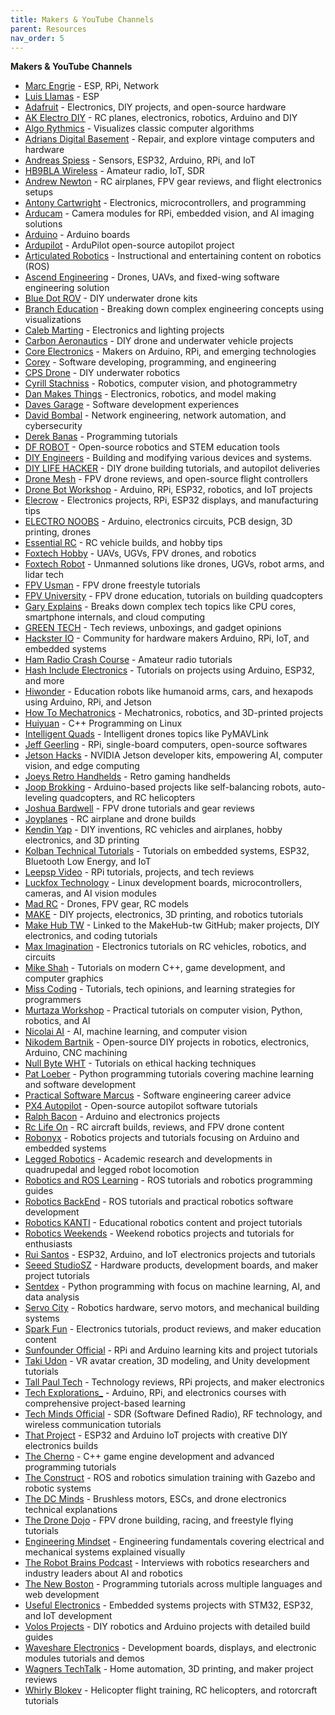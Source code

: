 ```yaml
---
title: Makers & YouTube Channels
parent: Resources
nav_order: 5
---
```


**Makers & YouTube Channels** 
- [Marc Engrie](https://wp.engrie.be/electronica-forever-love/) - ESP, RPi, Network
- [Luis Llamas](https://github.com/luisllamasbinaburo/ESP32-Examples) - ESP
- [Adafruit](https://www.youtube.com/@adafruit) - Electronics, DIY projects, and open-source hardware
- [AK Electro DIY](https://www.youtube.com/@AKElectroDIY) - RC planes, electronics, robotics, Arduino and DIY
- [Algo Rythmics](https://www.youtube.com/@AlgoRythmics) - Visualizes classic computer algorithms
- [Adrians Digital Basement](https://www.youtube.com/@adriansdigitalbasement) - Repair, and explore vintage computers and hardware
- [Andreas Spiess](https://www.youtube.com/@AndreasSpiess) - Sensors, ESP32, Arduino, RPi, and IoT
- [HB9BLA Wireless](https://www.youtube.com/@HB9BLA) - Amateur radio, IoT, SDR
- [Andrew Newton](https://www.youtube.com/@AndrewNewton) - RC airplanes, FPV gear reviews, and flight electronics setups
- [Antony Cartwright](https://www.youtube.com/@antonycartwright) - Electronics, microcontrollers, and programming
- [Arducam](https://www.youtube.com/@ArducamOfficial) - Camera modules for RPi, embedded vision, and AI imaging solutions
- [Arduino](https://www.youtube.com/@Arduino) - Arduino boards
- [Ardupilot](https://www.youtube.com/@ardupilot19) - ArduPilot open-source autopilot project
- [Articulated Robotics](https://www.youtube.com/@ArticulatedRobotics) - Instructional and entertaining content on robotics (ROS)
- [Ascend Engineering](https://www.youtube.com/@ascendengineering640) - Drones, UAVs, and fixed-wing software engineering solution
- [Blue Dot ROV](https://www.youtube.com/@bluedotrov9171) - DIY underwater drone kits
- [Branch Education](https://www.youtube.com/@BranchEducation) - Breaking down complex engineering concepts using visualizations
- [Caleb Marting](https://www.youtube.com/@CalebMarting) - Electronics and lighting projects
- [Carbon Aeronautics](https://www.youtube.com/@carbonaeronautics) - DIY drone and underwater vehicle projects
- [Core Electronics](https://www.youtube.com/@Core-Electronics) - Makers on Arduino, RPi, and emerging technologies
- [Corey](https://www.youtube.com/@coreyms) - Software developing, programming, and engineering
- [CPS Drone](https://www.youtube.com/@CPSdrone) - DIY underwater robotics
- [Cyrill Stachniss](https://www.youtube.com/@CyrillStachniss) - Robotics, computer vision, and photogrammetry
- [Dan Makes Things](https://www.youtube.com/@DanMakesThings) - Electronics, robotics, and model making
- [Daves Garage](https://www.youtube.com/@DavesGarage) - Software development experiences
- [David Bombal](https://www.youtube.com/@davidbombal) - Network engineering, network automation, and cybersecurity
- [Derek Banas](https://www.youtube.com/@derekbanas) - Programming tutorials
- [DF ROBOT](https://www.youtube.com/@DFROBOTCN) - Open-source robotics and STEM education tools
- [DIY Engineers](https://www.youtube.com/@diyengineers) - Building and modifying various devices and systems.
- [DIY LIFE HACKER](https://www.youtube.com/@DIYLIFEHACKER) - DIY drone building tutorials, and autopilot deliveries
- [Drone Mesh](https://www.youtube.com/@DroneMesh) - FPV drone reviews, and open-source flight controllers
- [Drone Bot Workshop](https://www.youtube.com/@Dronebotworkshop) - Arduino, RPi, ESP32, robotics, and IoT projects
- [Elecrow](https://www.youtube.com/@Elecrow) - Electronics projects, RPi, ESP32 displays, and manufacturing tips
- [ELECTRO NOOBS](https://www.youtube.com/@ELECTRONOOBS) - Arduino, electronics circuits, PCB design, 3D printing, drones
- [Essential RC](https://www.youtube.com/@EssentialRC) - RC vehicle builds, and hobby tips
- [Foxtech Hobby](https://www.youtube.com/@Foxtechhobby) - UAVs, UGVs, FPV drones, and robotics
- [Foxtech Robot](https://www.youtube.com/@foxtechrobot) - Unmanned solutions like drones, UGVs, robot arms, and lidar tech
- [FPV Usman](https://www.youtube.com/@fpvusman) - FPV drone freestyle tutorials
- [FPV University](https://www.youtube.com/@FPVUniversity) - FPV drone education, tutorials on building quadcopters
- [Gary Explains](https://www.youtube.com/@GaryExplains) - Breaks down complex tech topics like CPU cores, smartphone internals, and cloud computing
- [GREEN TECH](https://www.youtube.com/@Gtechpk) - Tech reviews, unboxings, and gadget opinions
- [Hackster IO](https://www.youtube.com/@HacksterIo) - Community for hardware makers Arduino, RPi, IoT, and embedded systems
- [Ham Radio Crash Course](https://www.youtube.com/@HamRadioCrashCourse) - Amateur radio tutorials
- [Hash Include Electronics](https://www.youtube.com/@hashincludeelectronics) - Tutorials on projects using Arduino, ESP32, and more
- [Hiwonder](https://www.youtube.com/@hiwonder294) - Education robots like humanoid arms, cars, and hexapods using Arduino, RPi, and Jetson
- [How To Mechatronics](https://www.youtube.com/@HowToMechatronics) - Mechatronics, robotics, and 3D-printed projects
- [Huiyuan](https://www.youtube.com/@huiyuan1295) - C++ Programming on Linux
- [Intelligent Quads](https://www.youtube.com/@IntelligentQuads) - Intelligent drones topics like PyMAVLink
- [Jeff Geerling](https://www.youtube.com/@JeffGeerling) - RPi, single-board computers, open-source softwares
- [Jetson Hacks](https://www.youtube.com/@JetsonHacks) - NVIDIA Jetson developer kits, empowering AI, computer vision, and edge computing
- [Joeys Retro Handhelds](https://www.youtube.com/@JoeysRetroHandhelds) - Retro gaming handhelds
- [Joop Brokking](https://www.youtube.com/@Joop_Brokking) - Arduino-based projects like self-balancing robots, auto-leveling quadcopters, and RC helicopters
- [Joshua Bardwell](https://www.youtube.com/@JoshuaBardwell) - FPV drone tutorials and gear reviews
- [Joyplanes](https://www.youtube.com/@Joyplanes) - RC airplane and drone builds
- [Kendin Yap](https://www.youtube.com/@Kendin-Yap) - DIY inventions, RC vehicles and airplanes, hobby electronics, and 3D printing
- [Kolban Technical Tutorials](https://www.youtube.com/@kolbantechnicaltutorials4715) - Tutorials on embedded systems, ESP32, Bluetooth Low Energy, and IoT
- [Leepsp Video](https://www.youtube.com/@leepspvideo) - RPi tutorials, projects, and tech reviews
- [Luckfox Technology](https://www.youtube.com/@LuckfoxTechnology) - Linux development boards, microcontrollers, cameras, and AI vision modules
- [Mad RC](https://www.youtube.com/@MadRC) - Drones, FPV gear, RC models
- [MAKE](https://www.youtube.com/@MAKE) - DIY projects, electronics, 3D printing, and robotics tutorials
- [Make Hub TW](https://www.youtube.com/@MakeHubtw) - Linked to the MakeHub-tw GitHub; maker projects, DIY electronics, and coding tutorials
- [Max Imagination](https://www.youtube.com/@MaxImagination) - Electronics tutorials on RC vehicles, robotics, and circuits
- [Mike Shah](https://www.youtube.com/@MikeShah) - Tutorials on modern C++, game development, and computer graphics
- [Miss Coding](https://www.youtube.com/@MissCoding) - Tutorials, tech opinions, and learning strategies for programmers
- [Murtaza Workshop](https://www.youtube.com/@murtazasworkshop) - Practical tutorials on computer vision, Python, robotics, and AI
- [Nicolai AI](https://www.youtube.com/@NicolaiAI) - AI, machine learning, and computer vision
- [Nikodem Bartnik](https://www.youtube.com/@nikodembartnik) - Open-source DIY projects in robotics, electronics, Arduino, CNC machining
- [Null Byte WHT](https://www.youtube.com/@NullByteWHT) - Tutorials on ethical hacking techniques
- [Pat Loeber](https://www.youtube.com/@patloeber) - Python programming tutorials covering machine learning and software development
- [Practical Software Marcus](https://www.youtube.com/@practicalsoftwaremarcus) - Software engineering career advice 
- [PX4 Autopilot](https://www.youtube.com/@PX4Autopilot) - Open-source autopilot software tutorials
- [Ralph Bacon](https://www.youtube.com/@RalphBacon) - Arduino and electronics projects 
- [Rc Life On](https://www.youtube.com/@RcLifeOn) - RC aircraft builds, reviews, and FPV drone content
- [Robonyx](https://www.youtube.com/@Robonyx) - Robotics projects and tutorials focusing on Arduino and embedded systems
- [Legged Robotics](https://www.youtube.com/@leggedrobotics) - Academic research and developments in quadrupedal and legged robot locomotion
- [Robotics and ROS Learning](https://www.youtube.com/@roboticsandroslearning8232) - ROS tutorials and robotics programming guides
- [Robotics BackEnd](https://www.youtube.com/@RoboticsBackEnd) - ROS tutorials and practical robotics software development
- [Robotics KANTI](https://www.youtube.com/@roboticskanti) - Educational robotics content and project tutorials
- [Robotics Weekends](https://www.youtube.com/@RoboticsWeekends) - Weekend robotics projects and tutorials for enthusiasts
- [Rui Santos](https://www.youtube.com/@RuiSantosdotme) - ESP32, Arduino, and IoT electronics projects and tutorials
- [Seeed StudioSZ](https://www.youtube.com/@SeeedStudioSZ) - Hardware products, development boards, and maker project tutorials
- [Sentdex](https://www.youtube.com/@sentdex) - Python programming with focus on machine learning, AI, and data analysis
- [Servo City](https://www.youtube.com/@ServoCity) - Robotics hardware, servo motors, and mechanical building systems
- [Spark Fun](https://www.youtube.com/@sparkfun) - Electronics tutorials, product reviews, and maker education content
- [Sunfounder Official](https://www.youtube.com/@Sunfounder_official) - RPi and Arduino learning kits and project tutorials
- [Taki Udon](https://www.youtube.com/@TakiUdon) - VR avatar creation, 3D modeling, and Unity development tutorials
- [Tall Paul Tech](https://www.youtube.com/@TallPaulTech) - Technology reviews, RPi projects, and maker electronics
- [Tech Explorations_](https://www.youtube.com/@TechExplorations_) - Arduino, RPi, and electronics courses with comprehensive project-based learning
- [Tech Minds Official](https://www.youtube.com/@TechMindsOfficial) - SDR (Software Defined Radio), RF technology, and wireless communication tutorials
- [That Project](https://www.youtube.com/@ThatProject) - ESP32 and Arduino IoT projects with creative DIY electronics builds
- [The Cherno](https://www.youtube.com/@TheCherno) - C++ game engine development and advanced programming tutorials
- [The Construct](https://www.youtube.com/@TheConstruct) - ROS and robotics simulation training with Gazebo and robotic systems
- [The DC Minds](https://www.youtube.com/@TheDCMinds) - Brushless motors, ESCs, and drone electronics technical explanations
- [The Drone Dojo](https://www.youtube.com/@thedronedojo) - FPV drone building, racing, and freestyle flying tutorials
- [Engineering Mindset](https://www.youtube.com/@EngineeringMindset) - Engineering fundamentals covering electrical and mechanical systems explained visually
- [The Robot Brains Podcast](https://www.youtube.com/@TheRobotBrainsPodcast) - Interviews with robotics researchers and industry leaders about AI and robotics
- [The New Boston](https://www.youtube.com/@thenewboston) - Programming tutorials across multiple languages and web development
- [Useful Electronics](https://www.youtube.com/@usefulelectronics) - Embedded systems projects with STM32, ESP32, and IoT development
- [Volos Projects](https://www.youtube.com/@VolosProjects) - DIY robotics and Arduino projects with detailed build guides
- [Waveshare Electronics](https://www.youtube.com/@waveshareelectronics) - Development boards, displays, and electronic modules tutorials and demos
- [Wagners TechTalk](https://www.youtube.com/@WagnersTechTalk) - Home automation, 3D printing, and maker project reviews
- [Whirly Blokev](https://www.youtube.com/@WhirlyBlokev) - Helicopter flight training, RC helicopters, and rotorcraft tutorials

